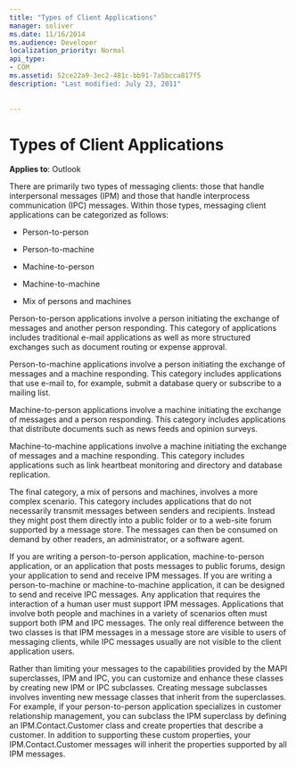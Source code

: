 ```yaml
---
title: "Types of Client Applications"
manager: soliver
ms.date: 11/16/2014
ms.audience: Developer
localization_priority: Normal
api_type:
- COM
ms.assetid: 52ce22a9-3ec2-481c-bb91-7a5bcca817f5
description: "Last modified: July 23, 2011"
 
 
---
```


# Types of Client Applications

  
  
**Applies to**: Outlook 
  
There are primarily two types of messaging clients: those that handle interpersonal messages (IPM) and those that handle interprocess communication (IPC) messages. Within those types, messaging client applications can be categorized as follows:
  
- Person-to-person
    
- Person-to-machine
    
- Machine-to-person
    
- Machine-to-machine
    
- Mix of persons and machines
    
Person-to-person applications involve a person initiating the exchange of messages and another person responding. This category of applications includes traditional e-mail applications as well as more structured exchanges such as document routing or expense approval.
  
Person-to-machine applications involve a person initiating the exchange of messages and a machine responding. This category includes applications that use e-mail to, for example, submit a database query or subscribe to a mailing list.
  
Machine-to-person applications involve a machine initiating the exchange of messages and a person responding. This category includes applications that distribute documents such as news feeds and opinion surveys.
  
Machine-to-machine applications involve a machine initiating the exchange of messages and a machine responding. This category includes applications such as link heartbeat monitoring and directory and database replication.
  
The final category, a mix of persons and machines, involves a more complex scenario. This category includes applications that do not necessarily transmit messages between senders and recipients. Instead they might post them directly into a public folder or to a web-site forum supported by a message store. The messages can then be consumed on demand by other readers, an administrator, or a software agent.
  
If you are writing a person-to-person application, machine-to-person application, or an application that posts messages to public forums, design your application to send and receive IPM messages. If you are writing a person-to-machine or machine-to-machine application, it can be designed to send and receive IPC messages. Any application that requires the interaction of a human user must support IPM messages. Applications that involve both people and machines in a variety of scenarios often must support both IPM and IPC messages. The only real difference between the two classes is that IPM messages in a message store are visible to users of messaging clients, while IPC messages usually are not visible to the client application users. 
  
Rather than limiting your messages to the capabilities provided by the MAPI superclasses, IPM and IPC, you can customize and enhance these classes by creating new IPM or IPC subclasses. Creating message subclasses involves inventing new message classes that inherit from the superclasses. For example, if your person-to-person application specializes in customer relationship management, you can subclass the IPM superclass by defining an IPM.Contact.Customer class and create properties that describe a customer. In addition to supporting these custom properties, your IPM.Contact.Customer messages will inherit the properties supported by all IPM messages.
  

